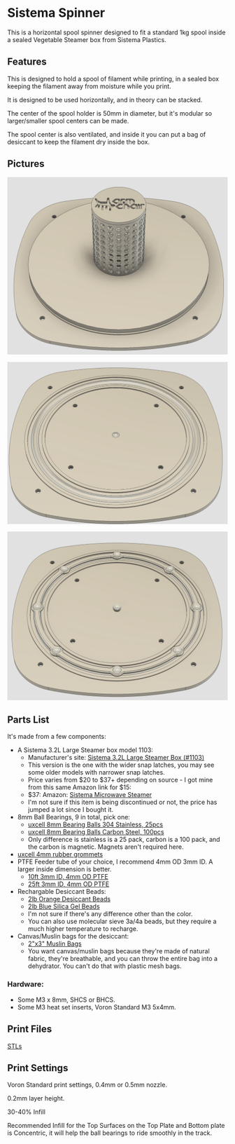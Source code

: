 # Sistema Spinner
This is a horizontal spool spinner designed to fit a standard 1kg spool inside a sealed Vegetable Steamer box from Sistema Plastics.

## Features

This is designed to hold a spool of filament while printing, in a sealed box keeping the filament away from moisture while you print.

It is designed to be used horizontally, and in theory can be stacked.

The center of the spool holder is 50mm in diameter, but it's modular so larger/smaller spool centers can be made.

The spool center is also ventilated, and inside it you can put a bag of desiccant to keep the filament dry inside the box.

## Pictures

![CAD Overview](/Pictures/CAD%20Overview.png)

![CAD Base Plate](/Pictures/CAD%20Base%20Plate.png)

![CAD Bottom Plate](/Pictures/CAD%20Bottom%20Plate.png)

## Parts List

It's made from a few components:

* A Sistema 3.2L Large Steamer box model 1103: 
  * Manufacturer's site: [Sistema 3.2L Large Steamer Box (#1103)](https://www.sistemaplastics.com/us/3-2l-large-steamer)
  * This version is the one with the wider snap latches, you may see some older models with narrower snap latches.
  * Price varies from $20 to $37+ depending on source - I got mine from this same Amazon link for $15:
  * $37: Amazon: [Sistema Microwave Steamer](https://www.amazon.com/Sistema-Microwave-Collection-Steamer-Large/dp/B005D6XZ4O)
  * I'm not sure if this item is being discontinued or not, the price has jumped a lot since I bought it.
* 8mm Ball Bearings, 9 in total, pick one:
  * [uxcell 8mm Bearing Balls 304 Stainless, 25pcs](https://www.amazon.com/dp/B07YKNZJP5)
  * [uxcell 8mm Bearing Balls Carbon Steel, 100pcs](https://www.amazon.com/uxcell-Carbon-Bearing-Precision-100pcs/dp/B07T351PBS)
  * Only difference is stainless is a 25 pack, carbon is a 100 pack, and the carbon is magnetic. Magnets aren't required here.
* [uxcell 4mm rubber grommets](https://www.amazon.com/dp/B08263J3XJ)
* PTFE Feeder tube of your choice, I recommend 4mm OD 3mm ID. A larger inside dimension is better.
  * [10ft 3mm ID, 4mm OD PTFE](https://www.amazon.com/PTFE-Teflon-tubing-10ft-Allen/dp/B07B8CK8L9)
  * [25ft 3mm ID, 4mm OD PTFE](https://www.amazon.com/PTFE-Teflon-tubing-10ft-Allen/dp/B07B8CT1YH?th=1)
* Rechargable Desiccant Beads:
  * [2lb Orange Desiccant Beads](https://www.amazon.com/gp/product/B01I5Y2DG6)
  * [2lb Blue Silica Gel Beads](https://www.amazon.com/dp/B09QFJQQ7Q)
  * I'm not sure if there's any difference other than the color.
  * You can also use molecular sieve 3a/4a beads, but they require a much higher temperature to recharge.
* Canvas/Muslin bags for the desiccant:
  * [2"x3" Muslin Bags](https://www.amazon.com/dp/B078FW91MS)
  * You want canvas/muslin bags because they're made of natural fabric, they're breathable, and you can throw the entire bag into a dehydrator. You can't do that with plastic mesh bags.

### Hardware:
* Some M3 x 8mm, SHCS or BHCS.
* Some M3 heat set inserts, Voron Standard M3 5x4mm.

## Print Files

[STLs](/STL/)

## Print Settings

Voron Standard print settings, 0.4mm or 0.5mm nozzle.

0.2mm layer height.

30-40% Infill

Recommended Infill for the Top Surfaces on the Top Plate and Bottom plate is Concentric, it will help the ball bearings to ride smoothly in the track.